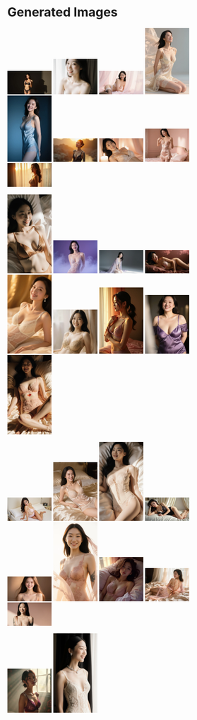 # Generated Images



<img src="2025_09_03_01.webp" width="100"/> <img src="2025_09_03_02.webp" width="100"/> <img src="2025_09_03_03.webp" width="100"/> <img src="2025_09_03_04.webp" width="100"/> <img src="2025_09_03_05.webp" width="100"/> <img src="2025_09_03_06.webp" width="100"/> <img src="2025_09_03_07.webp" width="100"/> <img src="2025_09_03_08.webp" width="100"/> <img src="2025_09_03_09.webp" width="100"/>

<img src="2025_09_03_10.webp" width="100"/> <img src="2025_09_03_11.webp" width="100"/> <img src="2025_09_03_12.webp" width="100"/> <img src="2025_09_03_13.webp" width="100"/> <img src="2025_09_03_14.webp" width="100"/> <img src="2025_09_03_15.webp" width="100"/> <img src="2025_09_03_16.webp" width="100"/> <img src="2025_09_03_17.webp" width="100"/> <img src="2025_09_03_18.webp" width="100"/>

<img src="2025_09_03_19.webp" width="100"/> <img src="2025_09_03_20.webp" width="100"/> <img src="2025_09_03_21.webp" width="100"/> <img src="2025_09_03_22.webp" width="100"/> <img src="2025_09_03_23.webp" width="100"/> <img src="2025_09_03_24.webp" width="100"/> <img src="2025_09_03_25.webp" width="100"/> <img src="2025_09_03_26.webp" width="100"/> <img src="2025_09_03_27.webp" width="100"/>

<img src="2025_09_03_28.webp" width="100"/> <img src="2025_09_03_29.webp" width="100"/>